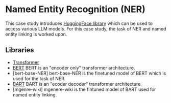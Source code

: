 # Named Entity Recognition (NER)

This case study introduces [HuggingFace library](https://huggingface.co) which can be used to access various LLM models. For this case study, the task of NER and named entity linking is worked upon.

## Libraries

- [Transformer](https://huggingface.co/docs/transformers/en/index)
- [BERT](https://huggingface.co/docs/transformers/en/model_doc/bert) BERT is an "encoder only" transformer architecture. 
- [bert-base-NER] bert-base-NER is the finetuned model of BERT which is used for the task of NER.
- [BART](https://huggingface.co/docs/transformers/en/model_doc/bart) BART is an "ecoder decoder" transformer architecture. 
- [mgenre-wiki] mgenere-wiki is the fintuned model of BART used for named entity linking.

